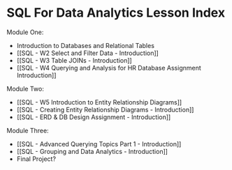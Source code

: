 # SQL For Data Analytics Lesson Index

Module One:
- Introduction to Databases and Relational Tables
- [[SQL - W2 Select and Filter Data - Introduction]]
- [[SQL - W3 Table JOINs - Introduction]]
- [[SQL - W4 Querying and Analysis for HR Database Assignment Introduction]]

Module Two:
- [[SQL - W5 Introduction to Entity Relationship Diagrams]]
- [[SQL - Creating Entity Relationship Diagrams - Introduction]]
- [[SQL - ERD & DB Design Assignment - Introduction]]

Module Three:
- [[SQL - Advanced Querying Topics Part 1 - Introduction]]
- [[SQL - Grouping and Data Analytics - Introduction]]
- Final Project?